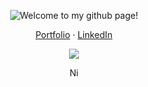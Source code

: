 <p align="center">
  <picture>
    <img src="https://github.com/user-attachments/assets/70dc0197-3811-428f-a19e-357d502f67b3" draggable="false" ondragstart="return false;" alt="Welcome to my github page!" title="Welcome to my github page!" />
  </picture>
</p>

<p align="center">
  <a href="https://www.nicolodiamante.com" alt="Nicol&#242; Diamante Portfolio" title="Nicol&#242; Diamante Portfolio">Portfolio</a> ·
  <a href="https://www.linkedin.com/in/nicolodiamante/" alt="Nicol&#242; Diamante LinkedIn" title="Nicol&#242; Diamante LinkedIn">LinkedIn</a>
</p>

<p align="center">
  <img src="https://github.com/user-attachments/assets/6c68e438-a883-4eae-b7cf-5e56ab9c563b" draggable="false" ondragstart="return false;" />
</p>

<p align="center">
  <a href="https://nicolodiamante.com" target="_blank"><img src="https://raw.githubusercontent.com/nicolodiamante/nicolodiamante/main/assets/ND_ogomark.png" draggable="false" ondragstart="return false;" alt="Nicolò Diamante Portfolio" title="Nicolò Diamante" width="17px" /></a>
</p>
